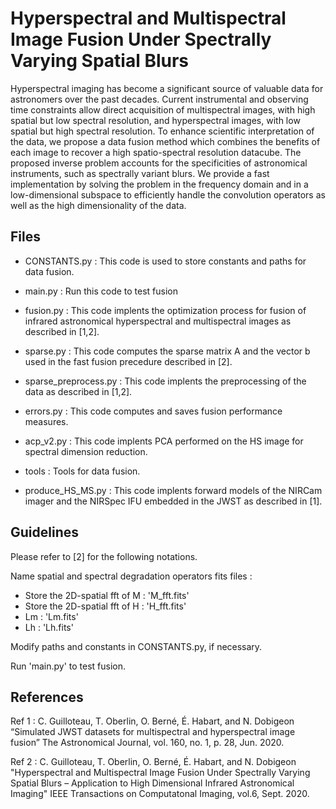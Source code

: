 # Hyperspectral and Multispectral Image Fusion Under Spectrally Varying Spatial Blurs

Hyperspectral imaging has become a significant source of valuable data for astronomers over the past decades. Current instrumental and observing time constraints allow direct acquisition of multispectral images, with high spatial but low spectral resolution, and hyperspectral images, with low spatial but high spectral resolution. 
To enhance scientific interpretation of the data, we propose a data fusion method which combines the benefits of each image to recover a high spatio-spectral resolution datacube. 
The proposed inverse problem accounts for the specificities of astronomical instruments, such as spectrally variant blurs. 
We provide a fast implementation by solving the problem in the frequency domain and in a low-dimensional subspace to efficiently handle the convolution operators as well as the high dimensionality of the data. 

## Files 

- CONSTANTS.py : This code is used to store constants and paths for data fusion.
- main.py : Run this code to test fusion
- fusion.py : This code implents the optimization process for fusion of infrared astronomical hyperspectral and multispectral images as described in [1,2].
- sparse.py : This code computes the sparse matrix A and the vector b used in the fast fusion precedure described in [2].
- sparse_preprocess.py : This code implents the preprocessing of the data as described in [1,2].
- errors.py : This code computes and saves fusion performance measures.
- acp_v2.py : This code implents PCA performed on the HS image for spectral dimension reduction.
- tools : Tools for data fusion.

- produce_HS_MS.py : This code implents forward models of the NIRCam imager and the NIRSpec IFU embedded in the JWST as described in [1].

## Guidelines

Please refer to [2] for the following notations.

Name spatial and spectral degradation operators fits files :
- Store the 2D-spatial fft of M : 'M_fft.fits'
- Store the 2D-spatial fft of H : 'H_fft.fits'
- Lm : 'Lm.fits'
- Lh : 'Lh.fits'

Modify paths and constants in CONSTANTS.py, if necessary. 

Run 'main.py' to test fusion.

## References

Ref 1 : C. Guilloteau, T. Oberlin, O. Berné, É. Habart, and N. Dobigeon
“Simulated JWST datasets for multispectral and hyperspectral image fusion”
The Astronomical Journal, vol. 160, no. 1, p. 28, Jun. 2020.

Ref 2 : C. Guilloteau, T. Oberlin, O. Berné, É. Habart, and N. Dobigeon
"Hyperspectral and Multispectral Image Fusion Under Spectrally Varying Spatial Blurs – Application to High Dimensional Infrared Astronomical Imaging"
IEEE Transactions on Computatonal Imaging, vol.6, Sept. 2020.
